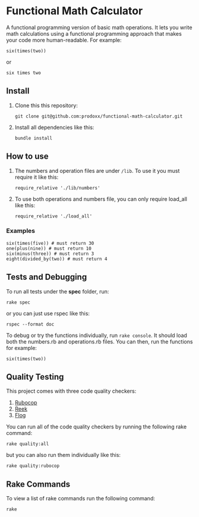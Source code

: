# Functional Math Calculator

A functional programming version of basic math operations. It lets you write math calculations using a functional programming approach that makes your code more human-readable. For example:

```
six(times(two))
```

or

```
six times two
```


## Install
1. Clone this this repository: 
    ```
    git clone git@github.com:prodoxx/functional-math-calculator.git
    ```
2. Install all dependencies like this:
    ```
    bundle install
    ```

## How to use
1. The numbers and operation files are under `/lib`. To use it you must require it like this:
    ```
    require_relative './lib/numbers'
    ```
2. To use both operations and numbers file, you can only require load_all like this: 
    ```
    require_relative './load_all'
    ```
### Examples

```
six(times(five)) # must return 30
one(plus(nine)) # must return 10
six(minus(three)) # must return 3
eight(divided_by(two)) # must return 4
```

## Tests and Debugging

To run all tests under the **spec** folder, run: 

```
rake spec
``` 

or you can just use rspec like this:

```
rspec --format doc
```

To debug or try the functions individually, run `rake console`. It should load both the numbers.rb and operations.rb files. You can then, run the functions for example:

```
six(times(two))
```

## Quality Testing

This project comes with three code quality checkers:
1. [Rubocop](https://github.com/rubocop-hq/rubocop)
2. [Reek](https://github.com/troessner/reek)
3. [Flog](https://docs.codeclimate.com/docs/flog)

You can run all of the code quality checkers by running the following rake command:

```
rake quality:all
```

but you can also run them individually like this:

```
rake quality:rubocop
```

## Rake Commands

To view a list of rake commands run the following command:

```
rake
```

